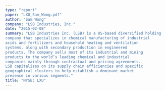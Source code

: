 ```yaml
---
type: "report"
paper: "LXU_Sam_Wong.pdf"
author: "Sam Wong"
company: "LSB Industries, Inc."
date: "2015-02-08"
summary: "LSB Industries Inc. (LSB) is a US-based diversified holding
company that specializes in chemical manufacturing of industrial
acids and fertilizers and household heating and ventilation
systems, along with secondary production in engineered
products. The company sells most of its industrial and mining
products to the world’s leading chemical and industrial
companies mainly through contractual and pricing agreements.
LSB capitalizes on its supply chain efficiencies and specific
geographical clusters to help establish a dominant market
presence in various segments."
title: "NYSE: LXU"
---
```

